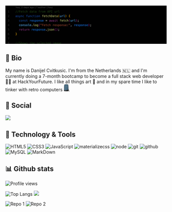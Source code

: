 <!-- Resources -->
<!-- Icons: https://simpleicons.org/ -->
<!-- GitHub Stats: https://github.com/anuraghazra/github-readme-stats -->
<!-- Emojis: https://emojipedia.org/emoji/ -->
<!-- HTML Emojis: https://www.fileformat.info/index.htm -->
<!-- Shields: https://shields.io/ -->
<!-- Awesome GitHub Profile README: https://github.com/abhisheknaiidu/awesome-github-profile-readme -->

![header](images/header.gif)

## 👋 Bio

My name is Danijel Cvitkusic. I'm from the Netherlands :netherlands: and I'm currently doing a 7-month bootcamp to become a full stack web developer :technologist: at HackYourFuture. I like all things art :art: and in my spare time I like to tinker with retro computers <img src="images/o2.png" width="15px">.

## :speech_balloon: Social

<a href="#"><img src="https://img.shields.io/badge/linkedin%20@DanijelCvit-2867b2?style=for-the-badge&logo=linkedin&logoColor=white"/></a>

## :abacus: Technology & Tools

![HTML5](https://img.shields.io/badge/html%205-grey?style=for-the-badge&logo=html5&logoColor=white&labelColor=45befe)
![CSS3](https://img.shields.io/badge/css%203-grey?style=for-the-badge&logo=css3&logoColor=white&labelColor=45befe)
![JavaScript](https://img.shields.io/badge/-JavaScript-grey?style=for-the-badge&logo=javascript&logoColor=white&labelColor=45befe)
![materializecss](https://img.shields.io/badge/Materialize%20css-grey?style=for-the-badge&logo=google&logoColor=white&labelColor=45befe)
![node](https://img.shields.io/badge/-node-grey?style=for-the-badge&logo=node.js&logoColor=white&labelColor=45befe)
![git](https://img.shields.io/badge/-git-grey?style=for-the-badge&logo=git&logoColor=white&labelColor=45befe)
![github](https://img.shields.io/badge/-github-grey?style=for-the-badge&logo=github&logoColor=white&labelColor=45befe)
![MySQL](https://img.shields.io/badge/-mysql-grey?style=for-the-badge&logo=mysql&logoColor=white&labelColor=45befe)
![MarkDown](https://img.shields.io/badge/-Markdown-grey?style=for-the-badge&logo=Markdown&logoColor=white&labelColor=45befe)

## :bar_chart: Github stats

![Profile views](https://gpvc.arturio.dev/DanijelCVit)

![Top Langs](https://github-readme-stats.vercel.app/api/top-langs/?username=DanijelCvit&theme=radical&title_color=45befe&text_color=fff&bg_color=1e1e1e)
<img src="https://github-readme-stats.vercel.app/api?username=DanijelCvit&show_icons=true&theme=radical&title_color=45befe&text_color=fff&bg_color=1e1e1e&icon_color=45befe">

![Repo 1](https://github-readme-stats.vercel.app/api/pin/?username=DanijelCvit&repo=PATREON-clone&show_icons=true&theme=radical&title_color=45befe&text_color=fff&icon_color=45befe&bg_color=1e1e1e)
![Repo 2](https://github-readme-stats.vercel.app/api/pin/?username=DanijelCvit&repo=hyf-assignment1-artwebsite&show_icons=true&theme=radical&title_color=45befe&text_color=fff&icon_color=45befe&bg_color=1e1e1e)
